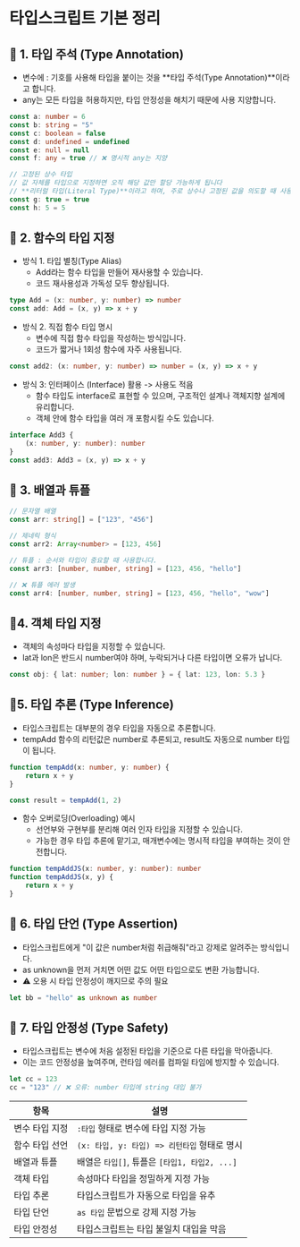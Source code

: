 # 타입스크립트 기본 정리

## 📌 1. 타입 주석 (Type Annotation)

- 변수에 : 기호를 사용해 타입을 붙이는 것을 **타입 주석(Type Annotation)**이라고 합니다.
- any는 모든 타입을 허용하지만, 타입 안정성을 해치기 때문에 사용 지양합니다.

```ts
const a: number = 6
const b: string = "5"
const c: boolean = false
const d: undefined = undefined
const e: null = null
const f: any = true // ❌ 명시적 any는 지양

// 고정된 상수 타입
// 값 자체를 타입으로 지정하면 오직 해당 값만 할당 가능하게 됩니다
// **리터럴 타입(Literal Type)**이라고 하며, 주로 상수나 고정된 값을 의도할 때 사용합니다.
const g: true = true
const h: 5 = 5
```

## 📌 2. 함수의 타입 지정

- 방식 1. 타입 별칭(Type Alias)
  - Add라는 함수 타입을 만들어 재사용할 수 있습니다.
  - 코드 재사용성과 가독성 모두 향상됩니다.

```ts
type Add = (x: number, y: number) => number
const add: Add = (x, y) => x + y
```

- 방식 2. 직접 함수 타입 명시
  - 변수에 직접 함수 타입을 작성하는 방식입니다.
  - 코드가 짧거나 1회성 함수에 자주 사용됩니다.

```ts
const add2: (x: number, y: number) => number = (x, y) => x + y
```

- 방식 3: 인터페이스 (Interface) 활용 -> 사용도 적음
  - 함수 타입도 interface로 표현할 수 있으며, 구조적인 설계나 객체지향 설계에 유리합니다.
  - 객체 안에 함수 타입을 여러 개 포함시킬 수도 있습니다.

```ts
interface Add3 {
	(x: number, y: number): number
}
const add3: Add3 = (x, y) => x + y
```

## 📌 3. 배열과 튜플

```ts
// 문자열 배열
const arr: string[] = ["123", "456"]

// 제네릭 형식
const arr2: Array<number> = [123, 456]

// 튜플 : 순서와 타입이 중요할 때 사용합니다.
const arr3: [number, number, string] = [123, 456, "hello"]

// ❌ 튜플 에러 발생
const arr4: [number, number, string] = [123, 456, "hello", "wow"]
```

## 📌4. 객체 타입 지정

- 객체의 속성마다 타입을 지정할 수 있습니다.
- lat과 lon은 반드시 number여야 하며, 누락되거나 다른 타입이면 오류가 납니다.

```ts
const obj: { lat: number; lon: number } = { lat: 123, lon: 5.3 }
```

## 📌5. 타입 추론 (Type Inference)

- 타입스크립트는 대부분의 경우 타입을 자동으로 추론합니다.
- tempAdd 함수의 리턴값은 number로 추론되고, result도 자동으로 number 타입이 됩니다.

```ts
function tempAdd(x: number, y: number) {
	return x + y
}

const result = tempAdd(1, 2)
```

- 함수 오버로딩(Overloading) 예시
  - 선언부와 구현부를 분리해 여러 인자 타입을 지정할 수 있습니다.
  - 가능한 경우 타입 추론에 맡기고, 매개변수에는 명시적 타입을 부여하는 것이 안전합니다.

```ts
function tempAddJS(x: number, y: number): number
function tempAddJS(x, y) {
	return x + y
}
```

## 📌 6. 타입 단언 (Type Assertion)

- 타입스크립트에게 "이 값은 number처럼 취급해줘"라고 강제로 알려주는 방식입니다.
- as unknown을 먼저 거치면 어떤 값도 어떤 타입으로도 변환 가능합니다.
- ⚠️ 오용 시 타입 안정성이 깨지므로 주의 필요

```ts
let bb = "hello" as unknown as number
```

## 📌 7. 타입 안정성 (Type Safety)

- 타입스크립트는 변수에 처음 설정된 타입을 기준으로 다른 타입을 막아줍니다.
- 이는 코드 안정성을 높여주며, 런타임 에러를 컴파일 타임에 방지할 수 있습니다.

```ts
let cc = 123
cc = "123" // ❌ 오류: number 타입에 string 대입 불가
```

| 항목           | 설명                                          |
| -------------- | --------------------------------------------- |
| 변수 타입 지정 | `:타입` 형태로 변수에 타입 지정 가능          |
| 함수 타입 선언 | `(x: 타입, y: 타입) => 리턴타입` 형태로 명시  |
| 배열과 튜플    | 배열은 `타입[]`, 튜플은 `[타입1, 타입2, ...]` |
| 객체 타입      | 속성마다 타입을 정밀하게 지정 가능            |
| 타입 추론      | 타입스크립트가 자동으로 타입을 유추           |
| 타입 단언      | `as 타입` 문법으로 강제 지정 가능             |
| 타입 안정성    | 타입스크립트는 타입 불일치 대입을 막음        |
